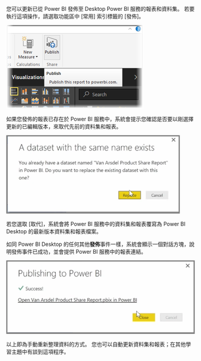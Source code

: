 您可以更新已從 Power BI 發佈至 Desktop Power BI 服務的報表和資料集。 若要執行這項操作，請選取功能區中 [常用] 索引標籤的 [發佈]。

![](media/4-5-manually-republish-reports/4-5_0.png)

如果您發佈的報表已存在於 Power BI 服務中，系統會提示您確認是否要以剛選擇更新的已編輯版本，來取代先前的資料集和報表。

![](media/4-5-manually-republish-reports/4-5_1.png)

若您選取 [取代]，系統會將 Power BI 服務中的資料集和報表覆寫為 Power BI Desktop 的最新版本資料集和報表檔案。

如同 Power BI Desktop 的任何其他**發佈**事件一樣，系統會顯示一個對話方塊，說明發佈事件已成功，並會提供 Power BI 服務中的報表連結。

![](media/4-5-manually-republish-reports/4-5_2.png)

以上即為手動重新整理資料的方式。 您也可以自動更新資料集和報表；在其他學習主題中有談到這項程序。

